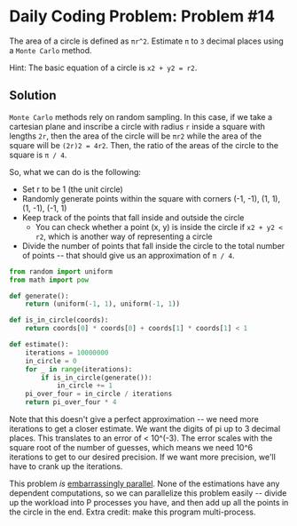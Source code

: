 # Daily Coding Problem: Problem #14

The area of a circle is defined as `πr^2`. Estimate `π` to `3` decimal places using a `Monte Carlo` method.

Hint: The basic equation of a circle is `x2 + y2 = r2`.

## Solution

`Monte Carlo` methods rely on random sampling. In this case, if we take a cartesian plane and inscribe a circle with radius `r` inside a square with lengths `2r`, then the area of the circle will be `πr2` while the area of the square will be `(2r)2 = 4r2`. Then, the ratio of the areas of the circle to the square is `π / 4`.

So, what we can do is the following:

- Set r to be 1 (the unit circle)
- Randomly generate points within the square with corners (-1, -1), (1, 1), (1, -1), (-1, 1)
- Keep track of the points that fall inside and outside the circle
  - You can check whether a point (x, y) is inside the circle if `x2 + y2 < r2`, which is another way of representing a circle
- Divide the number of points that fall inside the circle to the total number of points -- that should give us an approximation of `π / 4`.

```python
from random import uniform
from math import pow

def generate():
    return (uniform(-1, 1), uniform(-1, 1))

def is_in_circle(coords):
    return coords[0] * coords[0] + coords[1] * coords[1] < 1

def estimate():
    iterations = 10000000
    in_circle = 0
    for _ in range(iterations):
        if is_in_circle(generate()):
            in_circle += 1
    pi_over_four = in_circle / iterations
    return pi_over_four * 4
```

Note that this doesn't give a perfect approximation -- we need more iterations to get a closer estimate. We want the digits of pi up to 3 decimal places. This translates to an error of < 10^(-3). The error scales with the square root of the number of guesses, which means we need 10^6 iterations to get to our desired precision. If we want more precision, we'll have to crank up the iterations.

This problem _is_ [embarrassingly parallel](https://en.wikipedia.org/wiki/Embarrassingly_parallel). None of the estimations have any dependent computations, so we can parallelize this problem easily -- divide up the workload into P processes you have, and then add up all the points in the circle in the end. Extra credit: make this program multi-process.
